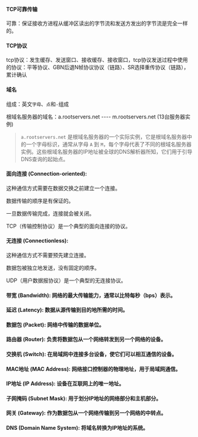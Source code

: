 #### TCP可靠传输

可靠：保证接收方进程从缓冲区读出的字节流和发送方发出的字节流是完全一样的。

#### TCP协议

tcp协议：发生缓存、发送窗口、接收缓存、接收窗口，tcp协议发送过程中使用的协议：平等协议、GBN后退N帧协议协议（链路）、SR选择重传协议（链路），累计确认

#### 域名

组成：英文`字母`、`点`和`-`组成

根域名服务器的域名：a.rootservers.net ---- m.rootservers.net (13台服务器实例)

> `a.rootservers.net` 是根域名服务器的一个实际实例，它是根域名服务器中的一个字母标识，通常从字母 `A` 到 `M`，每个字母代表了不同的根域名服务器实例。这些根域名服务器的IP地址被全球的DNS解析器所知，它们用于引导DNS查询的起始点。

#### 面向连接 (Connection-oriented):

这种通信方式需要在数据交换之前建立一个连接。

数据传输的顺序是有保证的。

一旦数据传输完成，连接就会被关闭。

TCP（传输控制协议）是一个典型的面向连接的协议。

#### 无连接 (Connectionless):

这种通信方式不需要预先建立连接。

数据包被独立地发送，没有固定的顺序。

UDP（用户数据报协议）是一个典型的无连接协议。

#### 带宽 (Bandwidth): 网络的最大传输能力，通常以比特每秒（bps）表示。

#### 延迟 (Latency): 数据从源传输到目的地所需的时间。

#### 数据包 (Packet): 网络中传输的数据单位。

#### 路由器 (Router): 负责将数据包从一个网络转发到另一个网络的设备。

#### 交换机 (Switch): 在局域网中连接多台设备，使它们可以相互通信的设备。

#### MAC地址 (MAC Address): 网络接口控制器的物理地址，用于局域网通信。

#### IP地址 (IP Address): 设备在互联网上的唯一地址。

#### 子网掩码 (Subnet Mask): 用于划分IP地址的网络部分和主机部分。

#### 网关 (Gateway): 作为数据包从一个网络传输到另一个网络的中转点。

#### DNS (Domain Name System): 将域名转换为IP地址的系统。
